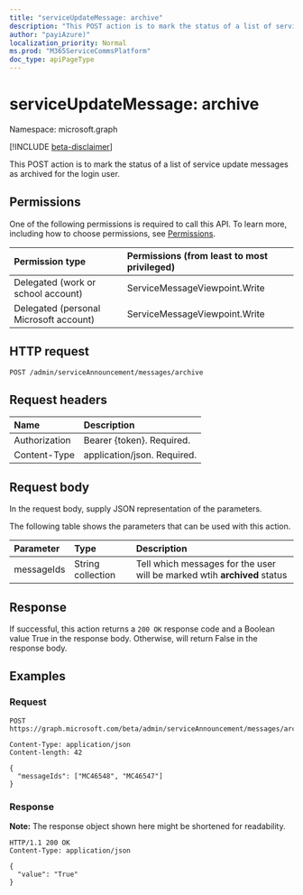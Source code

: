 ```yaml
---
title: "serviceUpdateMessage: archive"
description: "This POST action is to mark the status of a list of service update messages as archived for the login user."
author: "payiAzure)"
localization_priority: Normal
ms.prod: "M365ServiceCommsPlatform"
doc_type: apiPageType
---
```


# serviceUpdateMessage: archive
Namespace: microsoft.graph

[!INCLUDE [beta-disclaimer](../../includes/beta-disclaimer.md)]

This POST action is to mark the status of a list of service update messages as archived for the login user.

## Permissions
One of the following permissions is required to call this API. To learn more, including how to choose permissions, see [Permissions](/graph/permissions-reference).

|Permission type|Permissions (from least to most privileged)|
|:---|:---|
|Delegated (work or school account)|ServiceMessageViewpoint.Write|
|Delegated (personal Microsoft account)|ServiceMessageViewpoint.Write|

## HTTP request

<!-- {
  "blockType": "ignored"
}
-->
``` http
POST /admin/serviceAnnouncement/messages/archive
```

## Request headers
|Name|Description|
|:---|:---|
|Authorization|Bearer {token}. Required.|
|Content-Type|application/json. Required.|

## Request body
In the request body, supply JSON representation of the parameters.

The following table shows the parameters that can be used with this action.

|Parameter|Type|Description|
|:---|:---|:---|
|messageIds|String collection|Tell which messages for the user will be marked wtih **archived** status|

## Response

If successful, this action returns a `200 OK` response code and a Boolean value True in the response body. Otherwise, will return False in the response body.

## Examples

### Request
<!-- {
  "blockType": "request",
  "name": "serviceupdatemessage_archive"
}
-->
``` http
POST https://graph.microsoft.com/beta/admin/serviceAnnouncement/messages/archive

Content-Type: application/json
Content-length: 42

{
  "messageIds": ["MC46548", "MC46547"]
}
```

### Response
**Note:** The response object shown here might be shortened for readability.
<!-- {
  "blockType": "response",
  "truncated": true,
  "@odata.type": "Edm.Boolean"
}
-->
``` http
HTTP/1.1 200 OK
Content-Type: application/json

{
  "value": "True"
}
```

